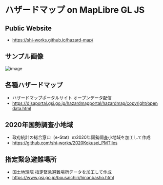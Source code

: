 # ハザードマップ on MapLibre GL JS
## Public Website
- https://shi-works.github.io/hazard-map/

## サンプル画像
![image](https://github.com/shi-works/hazard-map/assets/71203808/29014865-9f7c-41c1-a441-b3754e7f5e7a)

## 各種ハザードマップ
- ハザードマップポータルサイト オープンデータ配信
- https://disaportal.gsi.go.jp/hazardmapportal/hazardmap/copyright/opendata.html

## 2020年国勢調査小地域
- 政府統計の総合窓口（e-Stat）の2020年国勢調査小地域を加工して作成
- https://github.com/shi-works/2020Kokusei_PMTiles

## 指定緊急避難場所
- 国土地理院 指定緊急避難場所データを加工して作成
- https://www.gsi.go.jp/bousaichiri/hinanbasho.html
